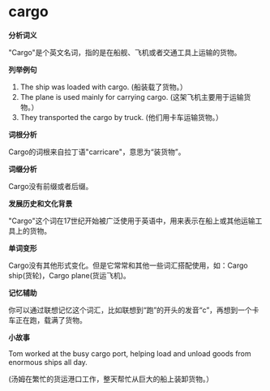 # cargo

**分析词义**

  

"Cargo"是个英文名词，指的是在船舰、飞机或者交通工具上运输的货物。

  

**列举例句**

  

1.  The ship was loaded with cargo. (船装载了货物。）
2.  The plane is used mainly for carrying cargo. (这架飞机主要用于运输货物。）
3.  They transported the cargo by truck. (他们用卡车运输货物。）

  

**词根分析**

  

Cargo的词根来自拉丁语"carricare"，意思为“装货物”。

  

**词缀分析**

  

Cargo没有前缀或者后缀。

  

**发展历史和文化背景**

  

"Cargo"这个词在17世纪开始被广泛使用于英语中，用来表示在船上或其他运输工具上的货物。

  

**单词变形**

  

Cargo没有其他形式变化。但是它常常和其他一些词汇搭配使用，如：Cargo ship(货轮)，Cargo plane(货运飞机)。

  

**记忆辅助**

  

你可以通过联想记忆这个词汇，比如联想到“跑”的开头的发音“c”，再想到一个卡车正在跑，载满了货物。

  

**小故事**

  

Tom worked at the busy cargo port, helping load and unload goods from enormous ships all day.

  

(汤姆在繁忙的货运港口工作，整天帮忙从巨大的船上装卸货物。）
